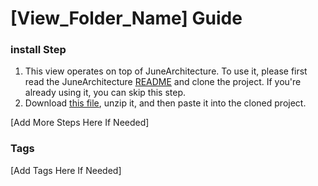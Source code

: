 # [View_Folder_Name] Guide

### install Step

1. This view operates on top of JuneArchitecture. To use it, please first read the
   JuneArchitecture [README](https://github.com/melodysdreamj/JuneArchitecture) and clone the project. If you're already
   using it, you can skip this step.
2. Download [this file](https://june-arch-asset.pages.dev/popup/in_app_notification/[View_Folder_Name].zip), unzip it,
   and then paste it into the cloned project.

[Add More Steps Here If Needed]

### Tags
[Add Tags Here If Needed]